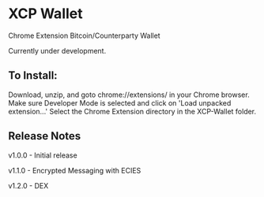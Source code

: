 # XCP Wallet

Chrome Extension Bitcoin/Counterparty Wallet

Currently under development.

## To Install:

Download, unzip, and goto chrome://extensions/ in your Chrome browser. Make sure Developer Mode is selected and click on 'Load unpacked extension...' Select the Chrome Extension directory in the XCP-Wallet folder.

## Release Notes

v1.0.0 - Initial release

v1.1.0 - Encrypted Messaging with ECIES

v1.2.0 - DEX
